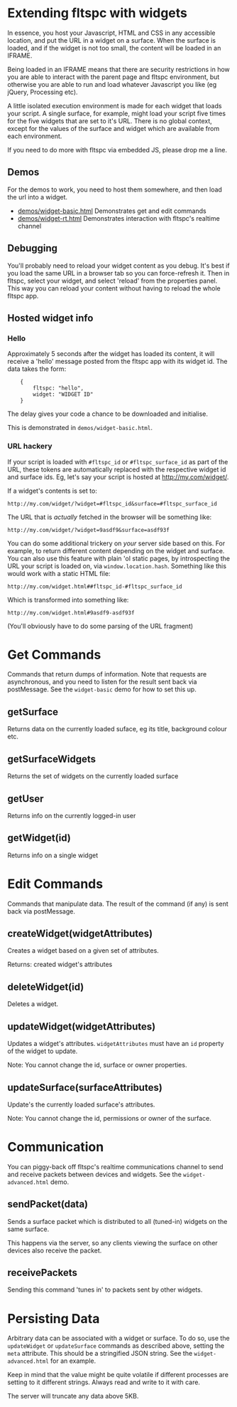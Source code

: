 # Extending fltspc with widgets

In essence, you host your Javascript, HTML and CSS in any accessible location, and put the URL in a widget on a surface. When the surface is loaded, and if the widget is not too small, the content will be loaded in an IFRAME.

Being loaded in an IFRAME means that there are security restrictions in how you are able to interact with the parent page and fltspc environment, but otherwise you are able to run and load whatever Javascript you like (eg jQuery, Processing etc).

A little isolated execution environment is made for each widget that loads your script. A single surface, for example, might load your script five times for the five widgets that are set to it's URL. There is no global context, except for the values of the surface and widget which are available from each environment.

If you need to do more with fltspc via embedded JS, please drop me a line.

## Demos
For the demos to work, you need to host them somewhere, and then load the url into a widget.

* [demos/widget-basic.html](Basic) Demonstrates get and edit commands
* [demos/widget-rt.html](Realtime) Demonstrates interaction with fltspc's realtime channel

## Debugging

You'll probably need to reload your widget content as you debug. It's best if you load the same URL in a browser tab so you can force-refresh it. Then in fltspc, select your widget, and select 'reload' from the properties panel. This way you can reload your content without having to reload the whole fltspc app.

## Hosted widget info

### Hello

Approximately 5 seconds after the widget has loaded its content, it will receive a 'hello' message posted from the fltspc app with its widget id. The data takes the form:

```
	{
		fltspc: "hello",
		widget: "WIDGET ID"
	}
```

The delay gives your code a chance to be downloaded and initialise.

This is demonstrated in `demos/widget-basic.html`.

### URL hackery
If your script is loaded with `#fltspc_id` or `#fltspc_surface_id` as part of the URL, these tokens are automatically replaced with the respective widget id and surface ids. Eg, let's say your script is hosted at http://my.com/widget/.

If a widget's contents is set to:

```
http://my.com/widget/?widget=#fltspc_id&surface=#fltspc_surface_id
```

The URL that is *actually* fetched in the browser will be something like:

```
http://my.com/widget/?widget=9asdf9&surface=asdf93f
```

You can do some additional trickery on *your* server side based on this. For example, to return different content depending on the widget and surface. You can also use this feature with plain 'ol static pages, by introspecting the URL your script is loaded on, via `window.location.hash`. Something like this would work with a static HTML file:

```
http://my.com/widget.html##fltspc_id-#fltspc_surface_id
```

Which is transformed into something like:

```
http://my.com/widget.html#9asdf9-asdf93f
```

(You'll obviously have to do some parsing of the URL fragment)


# Get Commands

Commands that return dumps of information. Note that requests are asynchronous, and you need to listen for the result sent back via postMessage. See the `widget-basic` demo for how to set this up.

## getSurface
Returns data on the currently loaded suface, eg its title, background colour etc.

## getSurfaceWidgets
Returns the set of widgets on the currently loaded surface

## getUser
Returns info on the currently logged-in user

## getWidget(id)
Returns info on a single widget

# Edit Commands

Commands that manipulate data. The result of the command (if any) is sent back via postMessage.

## createWidget(widgetAttributes)

Creates a widget based on a given set of attributes.

Returns: created widget's attributes

## deleteWidget(id)

Deletes a widget.

## updateWidget(widgetAttributes)

Updates a widget's attributes. `widgetAttributes` must have an `id` property of the widget to update.

Note: You cannot change the id, surface or owner properties.

## updateSurface(surfaceAttributes)

Update's the currently loaded surface's attributes.

Note: You cannot change the id, permissions or owner of the surface.

# Communication

You can piggy-back off fltspc's realtime communications channel to send and receive packets between devices and widgets. See the `widget-advanced.html` demo.


## sendPacket(data)

Sends a surface packet which is distributed to all (tuned-in) widgets on the same surface.

This happens via the server, so any clients viewing the surface on other devices also receive the packet.

## receivePackets

Sending this command 'tunes in' to packets sent by other widgets.

# Persisting Data

Arbitrary data can be associated with a widget or surface. To do so, use the `updateWidget` or `updateSurface` commands as described above, setting the `meta` attribute. This should be a stringified JSON string. See the `widget-advanced.html` for an example.

Keep in mind that the value might be quite volatile if different processes are setting to it different strings. Always read and write to it with care.

The server will truncate any data above 5KB.